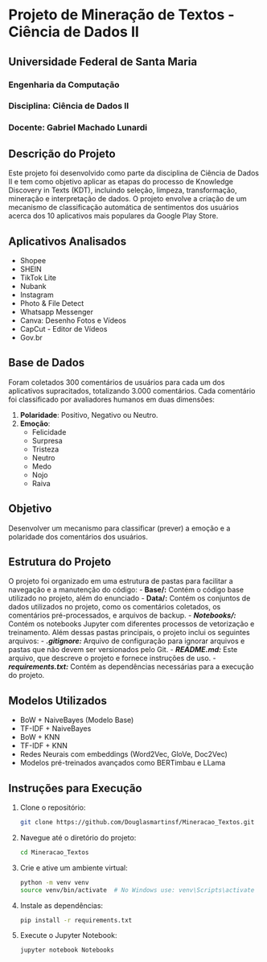# Projeto de Mineração de Textos - Ciência de Dados II

## Universidade Federal de Santa Maria
### Engenharia da Computação
### Disciplina: Ciência de Dados II
### Docente: Gabriel Machado Lunardi

## Descrição do Projeto
Este projeto foi desenvolvido como parte da disciplina de Ciência de Dados II e tem como objetivo aplicar as etapas do processo de Knowledge Discovery in Texts (KDT), incluindo seleção, limpeza, transformação, mineração e interpretação de dados. O projeto envolve a criação de um mecanismo de classificação automática de sentimentos dos usuários acerca dos 10 aplicativos mais populares da Google Play Store.

## Aplicativos Analisados
- Shopee
- SHEIN
- TikTok Lite
- Nubank
- Instagram
- Photo & File Detect
- Whatsapp Messenger
- Canva: Desenho Fotos e Vídeos
- CapCut - Editor de Vídeos
- Gov.br

## Base de Dados
Foram coletados 300 comentários de usuários para cada um dos aplicativos supracitados, totalizando 3.000 comentários. Cada comentário foi classificado por avaliadores humanos em duas dimensões:
1. **Polaridade**: Positivo, Negativo ou Neutro.
2. **Emoção**: 
   - Felicidade
   - Surpresa
   - Tristeza
   - Neutro
   - Medo
   - Nojo
   - Raiva

## Objetivo
Desenvolver um mecanismo para classificar (prever) a emoção e a polaridade dos comentários dos usuários.

## Estrutura do Projeto
O projeto foi organizado em uma estrutura de pastas para facilitar a navegação e a manutenção do código:
    - **Base/:** Contém o código base utilizado no projeto, além do enunciado
    - **Data/:** Contém os conjuntos de dados utilizados no projeto, como os comentários coletados, os comentários pré-processados, e arquivos de backup.
    - ***Notebooks/:*** Contém os notebooks Jupyter com diferentes processos de vetorização e treinamento.
Além dessas pastas principais, o projeto inclui os seguintes arquivos:
    - ***.gitignore:*** Arquivo de configuração para ignorar arquivos e pastas que não devem ser versionados pelo Git.
    - ***README.md:*** Este arquivo, que descreve o projeto e fornece instruções de uso.
    - ***requirements.txt:*** Contém as dependências necessárias para a execução do projeto.

## Modelos Utilizados
- BoW + NaiveBayes (Modelo Base)
- TF-IDF + NaiveBayes
- BoW + KNN
- TF-IDF + KNN
- Redes Neurais com embeddings (Word2Vec, GloVe, Doc2Vec)
- Modelos pré-treinados avançados como BERTimbau e LLama

## Instruções para Execução
1. Clone o repositório:
    ```bash
    git clone https://github.com/Douglasmartinsf/Mineracao_Textos.git
    ```
2. Navegue até o diretório do projeto:
    ```bash
    cd Mineracao_Textos
    ```
3. Crie e ative um ambiente virtual:
    ```bash
    python -m venv venv
    source venv/bin/activate  # No Windows use: venv\Scripts\activate
    ```
4. Instale as dependências:
    ```bash
    pip install -r requirements.txt
    ```
5. Execute o Jupyter Notebook:
    ```bash
    jupyter notebook Notebooks
    ````

